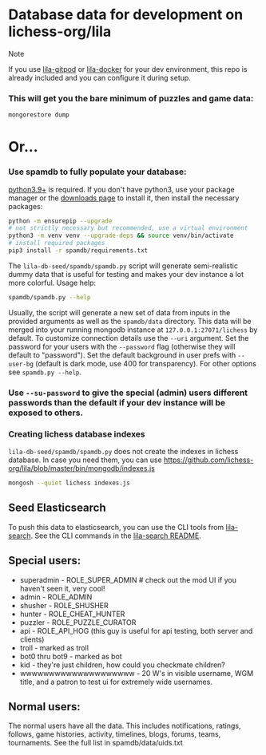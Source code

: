 # Database data for development on lichess-org/lila

> [!NOTE]
> If you use [lila-gitpod](https://github.com/lichess-org/lila-gitpod) or [lila-docker](https://github.com/lichess-org/lila-docker) for your dev environment, this repo is already included and you can configure it during setup.

### This will get you the bare minimum of puzzles and game data:

```bash
mongorestore dump
```

# Or...

### Use spamdb to fully populate your database:

[python3.9+](https://www.python.org/) is required. If you don't have python3, use your package manager or the [downloads page](https://www.python.org/downloads/) to install it, then install the necessary packages:

```sh
python -m ensurepip --upgrade
# not strictly necessary but recommended, use a virtual environment
python3 -m venv venv --upgrade-deps && source venv/bin/activate
# install required packages
pip3 install -r spamdb/requirements.txt
```

The `lila-db-seed/spamdb/spamdb.py` script will generate semi-realistic dummy data that is useful for testing and makes your dev instance a lot more colorful. Usage help:

```bash
spamdb/spamdb.py --help
```

Usually, the script will generate a new set of data from inputs in the provided arguments as well as the `spamdb/data` directory. This data will be merged into your running mongodb instance at `127.0.0.1:27071/lichess` by default. To customize connection details use the `--uri` argument. Set the password for your users with the `--password` flag (otherwise they will default to "password"). Set the default background in user prefs with `--user-bg` (default is dark mode, use 400 for transparency). For other options see `spamdb.py --help`.

### Use `--su-password` to give the special (admin) users different passwords than the default if your dev instance will be exposed to others.

### Creating lichess database indexes

`lila-db-seed/spamdb/spamdb.py` does not create the indexes in lichess database. In case you need them, you can use https://github.com/lichess-org/lila/blob/master/bin/mongodb/indexes.js

```bash
mongosh --quiet lichess indexes.js
```

## Seed Elasticsearch

To push this data to elasticsearch, you can use the CLI tools from [lila-search](https://github.com/lichess-org/lila-search). See the CLI commands in the [lila-search README](https://github.com/lichess-org/lila-search?tab=readme-ov-file#cli-tool).

## Special users:

-   superadmin - ROLE_SUPER_ADMIN # check out the mod UI if you haven't seen it, very cool!
-   admin - ROLE_ADMIN
-   shusher - ROLE_SHUSHER
-   hunter - ROLE_CHEAT_HUNTER
-   puzzler - ROLE_PUZZLE_CURATOR
-   api - ROLE_API_HOG (this guy is useful for api testing, both server and clients)
-   troll - marked as troll
-   bot0 thru bot9 - marked as bot
-   kid - they're just children, how could you checkmate children?
-   wwwwwwwwwwwwwwwwwwww - 20 W's in visible username, WGM title, and a patron to test ui for extremely wide usernames.

## Normal users:

The normal users have all the data. This includes notifications, ratings, follows, game histories, activity, timelines, blogs, forums, teams, tournaments. See the full list in spamdb/data/uids.txt

